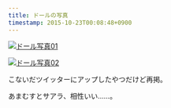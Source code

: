 ```yaml
---
title: ドールの写真 
timestamp: 2015-10-23T00:08:48+0900
---
```


<a href="/bucket/77f55b352769b5436187b8ff3d494290385035ed.JPG" data-lightbox="image-01" data-title="01">![ドール写真01](/bucket/77f55b352769b5436187b8ff3d494290385035ed.JPG:thumb)</a>

<a href="/bucket/939642147587b93b32f6a6d5bc9f83d819e66a8c.JPG" data-lightbox="image-02" data-title="02">![ドール写真02](/bucket/939642147587b93b32f6a6d5bc9f83d819e66a8c.JPG:thumb)</a>

こないだツイッターにアップしたやつだけど再掲。

あまむすとサアラ、相性いい……。
